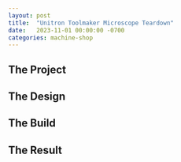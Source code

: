 ```yaml
---
layout: post
title:  "Unitron Toolmaker Microscope Teardown"
date:   2023-11-01 00:00:00 -0700
categories: machine-shop
---
```


## The Project

## The Design

## The Build

## The Result